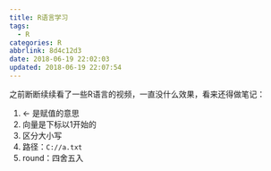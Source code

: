 ```yaml
---
title: R语言学习
tags:
  - R
categories: R
abbrlink: 8d4c12d3
date: 2018-06-19 22:02:03
updated: 2018-06-19 22:07:54
---
```

之前断断续续看了一些R语言的视频，一直没什么效果，看来还得做笔记：

1. <- 是赋值的意思
2. 向量是下标以1开始的
3. 区分大小写
4. 路径：`C://a.txt`
5. round：四舍五入